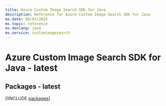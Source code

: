 ```yaml
---
title: Azure Custom Image Search SDK for Java
description: Reference for Azure Custom Image Search SDK for Java
ms.date: 09/03/2025
ms.topic: reference
ms.devlang: java
ms.service: customimagesearch
---
```

# Azure Custom Image Search SDK for Java - latest
## Packages - latest
[!INCLUDE [packages](custom-image-search-index.md)]